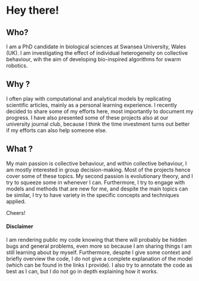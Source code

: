 # Hey there! 

## Who?
I am a PhD candidate in biological sciences at Swansea University, Wales (UK). I am investigating the effect of individual heterogeneity on collective behaviour, wih the aim of developing bio-inspired algorithms for swarm robotics. 

## Why ?

I often play with computational and analytical models by replicating scientific articles, mainly as a personal learning experience. I recently decided to share some of my efforts here, most importantly to document my progress. I have also presented some of these projects also at our university journal club, because I think the time investment turns out better if my efforts can also help someone else. 

## What ?

My main passion is collective behaviour, and within collective behaviour, I am mostly interested in group decision-making. Most of the projects hence cover some of these topics. My second passion is evolutionary theory, and I try to squeeze some in whenever I can. Furthermore, I try to engage with models and methods that are new for me, and despite the main topics can be similar, I try to have variety in the specific concepts and techniques applied. 

Cheers! 

#### Disclaimer
I am rendering public my code knowing that there will probably be hidden bugs and general problems, even more so because I am sharing things I am still learning about by myself. Furthermore, despite I give some context and briefly overview the code, I do not give a complete explanation of the model (which can be found in the links I provide). I also try to annotate the code as best as I can, but I do not go in depth explaining how it works.
